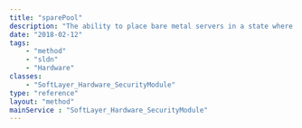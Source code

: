```yaml
---
title: "sparePool"
description: "The ability to place bare metal servers in a state where they are powered down, and ports closed yet still allocated to the customer as a part of the Spare Pool program. "
date: "2018-02-12"
tags:
    - "method"
    - "sldn"
    - "Hardware"
classes:
    - "SoftLayer_Hardware_SecurityModule"
type: "reference"
layout: "method"
mainService : "SoftLayer_Hardware_SecurityModule"
---
```

